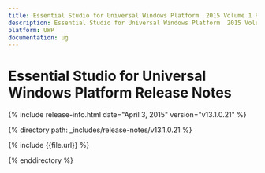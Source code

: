 ```yaml
---
title: Essential Studio for Universal Windows Platform  2015 Volume 1 Release Notes  
description: Essential Studio for Universal Windows Platform  2015 Volume 1 Release Notes  
platform: UWP
documentation: ug
---
```


# Essential Studio for Universal Windows Platform  Release Notes  

{% include release-info.html date="April 3, 2015"  version="v13.1.0.21" %} 


{% directory path: _includes/release-notes/v13.1.0.21 %}

{% include {{file.url}} %}

{% enddirectory %}